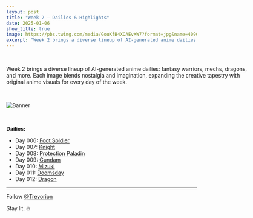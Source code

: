```yaml
---
layout: post
title: "Week 2 – Dailies & Highlights"
date: 2025-01-06
show_title: true
image: https://pbs.twimg.com/media/GouKfB4XQAEvXW7?format=jpg&name=4096x4096
excerpt: "Week 2 brings a diverse lineup of AI-generated anime dailies: fantasy warriors, mechs, dragons, and more. Each image blends nostalgia and imagination, expanding the creative tapestry with original anime visuals for every day of the week."
---
```


<div style="width: 640px; height: auto;">
  <br/>
  <p>Week 2 brings a diverse lineup of AI-generated anime dailies: fantasy warriors, mechs, dragons, and more. Each image blends nostalgia and imagination, expanding the creative tapestry with original anime visuals for every day of the week.</p>
  <br/>
  <p><img src="https://pbs.twimg.com/media/GouKfB4XQAEvXW7?format=jpg&name=4096x4096" alt="Banner" /></p>
  <br/>
</div>

**Dailies:**
- Day 006: [Foot Soldier](https://x.com/Trevorion/status/1877587239292571785)
- Day 007: [Knight](https://x.com/Trevorion/status/1877588542630608907)
- Day 008: [Protection Paladin](https://x.com/Trevorion/status/1877591683329589263)
- Day 009: [Gundam](https://x.com/Trevorion/status/1877596003513110754)
- Day 010: [Mizuki](https://x.com/Trevorion/status/1877602389793878047)
- Day 011: [Doomsday](https://x.com/Trevorion/status/1877918413965635904)
- Day 012: [Dragon](https://x.com/Trevorion/status/1878380963408793787)

---
Follow [@Trevorion](https://x.com/Trevorion)

Stay lit. 🔥
